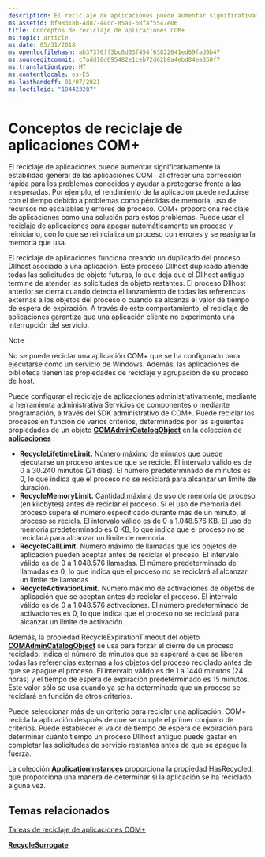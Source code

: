 ```yaml
---
description: El reciclaje de aplicaciones puede aumentar significativamente la estabilidad general de las aplicaciones COM+ al ofrecer una corrección rápida para los problemas conocidos y ayudar a protegerse frente a las inesperadas.
ms.assetid: bf98318b-4d87-44cc-85a1-68faf5547e06
title: Conceptos de reciclaje de aplicaciones COM+
ms.topic: article
ms.date: 05/31/2018
ms.openlocfilehash: ab37376ff3bc6d03f454f63822641ed69fad0b47
ms.sourcegitcommit: c7add10d695482e1ceb72d62b8a4ebd84ea050f7
ms.translationtype: MT
ms.contentlocale: es-ES
ms.lasthandoff: 01/07/2021
ms.locfileid: "104423287"
---
```

# <a name="com-application-recycling-concepts"></a>Conceptos de reciclaje de aplicaciones COM+

El reciclaje de aplicaciones puede aumentar significativamente la estabilidad general de las aplicaciones COM+ al ofrecer una corrección rápida para los problemas conocidos y ayudar a protegerse frente a las inesperadas. Por ejemplo, el rendimiento de la aplicación puede reducirse con el tiempo debido a problemas como pérdidas de memoria, uso de recursos no escalables y errores de proceso. COM+ proporciona reciclaje de aplicaciones como una solución para estos problemas. Puede usar el reciclaje de aplicaciones para apagar automáticamente un proceso y reiniciarlo, con lo que se reinicializa un proceso con errores y se reasigna la memoria que usa.

El reciclaje de aplicaciones funciona creando un duplicado del proceso Dllhost asociado a una aplicación. Este proceso Dllhost duplicado atiende todas las solicitudes de objeto futuras, lo que deja que el Dllhost antiguo termine de atender las solicitudes de objeto restantes. El proceso Dllhost anterior se cierra cuando detecta el lanzamiento de todas las referencias externas a los objetos del proceso o cuando se alcanza el valor de tiempo de espera de expiración. A través de este comportamiento, el reciclaje de aplicaciones garantiza que una aplicación cliente no experimenta una interrupción del servicio.

> [!Note]  
> No se puede reciclar una aplicación COM+ que se ha configurado para ejecutarse como un servicio de Windows. Además, las aplicaciones de biblioteca tienen las propiedades de reciclaje y agrupación de su proceso de host.

 

Puede configurar el reciclaje de aplicaciones administrativamente, mediante la herramienta administrativa Servicios de componentes o mediante programación, a través del SDK administrativo de COM+. Puede reciclar los procesos en función de varios criterios, determinados por las siguientes propiedades de un objeto [**COMAdminCatalogObject**](comadmincatalogobject.md) en la colección de [**aplicaciones**](applications.md) :

-   **RecycleLifetimeLimit.** Número máximo de minutos que puede ejecutarse un proceso antes de que se recicle. El intervalo válido es de 0 a 30.240 minutos (21 días). El número predeterminado de minutos es 0, lo que indica que el proceso no se reciclará para alcanzar un límite de duración.
-   **RecycleMemoryLimit.** Cantidad máxima de uso de memoria de proceso (en kilobytes) antes de reciclar el proceso. Si el uso de memoria del proceso supera el número especificado durante más de un minuto, el proceso se recicla. El intervalo válido es de 0 a 1.048.576 KB. El uso de memoria predeterminado es 0 KB, lo que indica que el proceso no se reciclará para alcanzar un límite de memoria.
-   **RecycleCallLimit.** Número máximo de llamadas que los objetos de aplicación pueden aceptar antes de reciclar el proceso. El intervalo válido es de 0 a 1.048.576 llamadas. El número predeterminado de llamadas es 0, lo que indica que el proceso no se reciclará al alcanzar un límite de llamadas.
-   **RecycleActivationLimit.** Número máximo de activaciones de objetos de aplicación que se aceptan antes de reciclar el proceso. El intervalo válido es de 0 a 1.048.576 activaciones. El número predeterminado de activaciones es 0, lo que indica que el proceso no se reciclará para alcanzar un límite de activación.

Además, la propiedad RecycleExpirationTimeout del objeto [**COMAdminCatalogObject**](comadmincatalogobject.md) se usa para forzar el cierre de un proceso reciclado. Indica el número de minutos que se esperará a que se liberen todas las referencias externas a los objetos del proceso reciclado antes de que se apague el proceso. El intervalo válido es de 1 a 1440 minutos (24 horas) y el tiempo de espera de expiración predeterminado es 15 minutos. Este valor sólo se usa cuando ya se ha determinado que un proceso se reciclará en función de otros criterios.

Puede seleccionar más de un criterio para reciclar una aplicación. COM+ recicla la aplicación después de que se cumple el primer conjunto de criterios. Puede establecer el valor de tiempo de espera de expiración para determinar cuánto tiempo un proceso Dllhost antiguo puede gastar en completar las solicitudes de servicio restantes antes de que se apague la fuerza.

La colección [**ApplicationInstances**](applicationinstances.md) proporciona la propiedad HasRecycled, que proporciona una manera de determinar si la aplicación se ha reciclado alguna vez.

## <a name="related-topics"></a>Temas relacionados

<dl> <dt>

[Tareas de reciclaje de aplicaciones COM+](com--application-recycling-tasks.md)
</dt> <dt>

[**RecycleSurrogate**](/windows/desktop/api/ComSvcs/nf-comsvcs-recyclesurrogate)
</dt> </dl>

 

 



